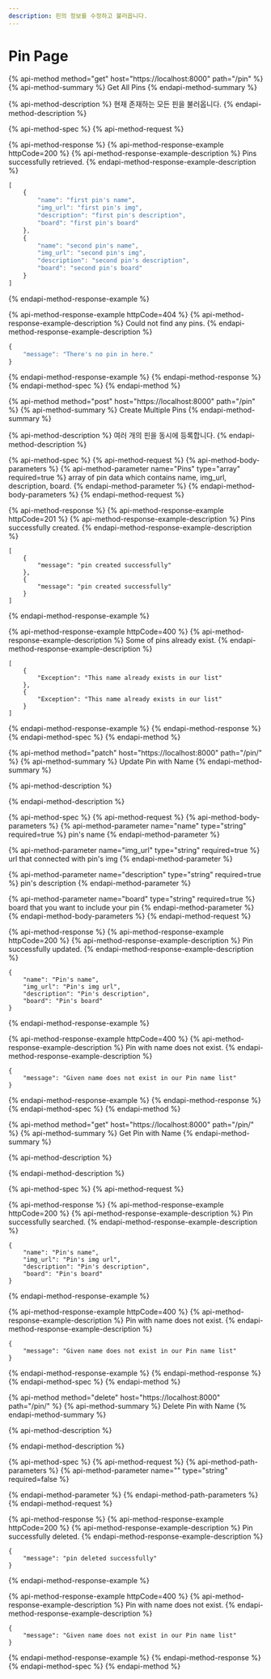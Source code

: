 ```yaml
---
description: 핀의 정보를 수정하고 불러옵니다.
---
```


# Pin Page

{% api-method method="get" host="https://localhost:8000" path="/pin" %}
{% api-method-summary %}
Get All Pins
{% endapi-method-summary %}

{% api-method-description %}
현재 존재하는 모든 핀을 불러옵니다.
{% endapi-method-description %}

{% api-method-spec %}
{% api-method-request %}

{% api-method-response %}
{% api-method-response-example httpCode=200 %}
{% api-method-response-example-description %}
Pins successfully retrieved.
{% endapi-method-response-example-description %}

```javascript
[
    {
        "name": "first pin's name",
        "img_url": "first pin's img",
        "description": "first pin's description",
        "board": "first pin's board"
    },
    {
        "name": "second pin's name",
        "img_url": "second pin's img",
        "description": "second pin's description",
        "board": "second pin's board"
    }
]
```
{% endapi-method-response-example %}

{% api-method-response-example httpCode=404 %}
{% api-method-response-example-description %}
Could not find any pins.
{% endapi-method-response-example-description %}

```javascript
{
    "message": "There's no pin in here."
}
```
{% endapi-method-response-example %}
{% endapi-method-response %}
{% endapi-method-spec %}
{% endapi-method %}

{% api-method method="post" host="https://localhost:8000" path="/pin" %}
{% api-method-summary %}
Create Multiple Pins
{% endapi-method-summary %}

{% api-method-description %}
여러 개의 핀을 동시에 등록합니다.
{% endapi-method-description %}

{% api-method-spec %}
{% api-method-request %}
{% api-method-body-parameters %}
{% api-method-parameter name="Pins" type="array" required=true %}
array of pin data which contains name, img\_url, description, board.
{% endapi-method-parameter %}
{% endapi-method-body-parameters %}
{% endapi-method-request %}

{% api-method-response %}
{% api-method-response-example httpCode=201 %}
{% api-method-response-example-description %}
Pins successfully created.
{% endapi-method-response-example-description %}

```
[
    {
        "message": "pin created successfully"
    },
    {
        "message": "pin created successfully"
    }
]
```
{% endapi-method-response-example %}

{% api-method-response-example httpCode=400 %}
{% api-method-response-example-description %}
Some of pins already exist.
{% endapi-method-response-example-description %}

```
[
    {
        "Exception": "This name already exists in our list"
    },
    {
        "Exception": "This name already exists in our list"
    }
]
```
{% endapi-method-response-example %}
{% endapi-method-response %}
{% endapi-method-spec %}
{% endapi-method %}

{% api-method method="patch" host="https://localhost:8000" path="/pin/<name>" %}
{% api-method-summary %}
Update Pin with Name
{% endapi-method-summary %}

{% api-method-description %}

{% endapi-method-description %}

{% api-method-spec %}
{% api-method-request %}
{% api-method-body-parameters %}
{% api-method-parameter name="name" type="string" required=true %}
pin's name
{% endapi-method-parameter %}

{% api-method-parameter name="img\_url" type="string" required=true %}
url that connected with pin's img
{% endapi-method-parameter %}

{% api-method-parameter name="description" type="string" required=true %}
pin's description
{% endapi-method-parameter %}

{% api-method-parameter name="board" type="string" required=true %}
board that you want to include your pin
{% endapi-method-parameter %}
{% endapi-method-body-parameters %}
{% endapi-method-request %}

{% api-method-response %}
{% api-method-response-example httpCode=200 %}
{% api-method-response-example-description %}
Pin successfully updated.
{% endapi-method-response-example-description %}

```
{
    "name": "Pin's name",
    "img_url": "Pin's img url",
    "description": "Pin's description",
    "board": "Pin's board"
}
```
{% endapi-method-response-example %}

{% api-method-response-example httpCode=400 %}
{% api-method-response-example-description %}
Pin with name does not exist.
{% endapi-method-response-example-description %}

```
{
    "message": "Given name does not exist in our Pin name list"
}
```
{% endapi-method-response-example %}
{% endapi-method-response %}
{% endapi-method-spec %}
{% endapi-method %}

{% api-method method="get" host="https://localhost:8000" path="/pin/<name>" %}
{% api-method-summary %}
Get Pin with Name
{% endapi-method-summary %}

{% api-method-description %}

{% endapi-method-description %}

{% api-method-spec %}
{% api-method-request %}

{% api-method-response %}
{% api-method-response-example httpCode=200 %}
{% api-method-response-example-description %}
Pin successfully searched.
{% endapi-method-response-example-description %}

```
{
    "name": "Pin's name",
    "img_url": "Pin's img url",
    "description": "Pin's description",
    "board": "Pin's board"
}
```
{% endapi-method-response-example %}

{% api-method-response-example httpCode=400 %}
{% api-method-response-example-description %}
Pin with name does not exist.
{% endapi-method-response-example-description %}

```
{
    "message": "Given name does not exist in our Pin name list"
}
```
{% endapi-method-response-example %}
{% endapi-method-response %}
{% endapi-method-spec %}
{% endapi-method %}

{% api-method method="delete" host="https://localhost:8000" path="/pin/<name>" %}
{% api-method-summary %}
Delete Pin with Name
{% endapi-method-summary %}

{% api-method-description %}

{% endapi-method-description %}

{% api-method-spec %}
{% api-method-request %}
{% api-method-path-parameters %}
{% api-method-parameter name="" type="string" required=false %}

{% endapi-method-parameter %}
{% endapi-method-path-parameters %}
{% endapi-method-request %}

{% api-method-response %}
{% api-method-response-example httpCode=200 %}
{% api-method-response-example-description %}
Pin successfully deleted.
{% endapi-method-response-example-description %}

```
{
    "message": "pin deleted successfully"
}
```
{% endapi-method-response-example %}

{% api-method-response-example httpCode=400 %}
{% api-method-response-example-description %}
Pin with name does not exist.
{% endapi-method-response-example-description %}

```
{
    "message": "Given name does not exist in our Pin name list"
}
```
{% endapi-method-response-example %}
{% endapi-method-response %}
{% endapi-method-spec %}
{% endapi-method %}

